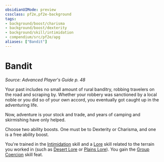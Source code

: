 ```yaml
---
obsidianUIMode: preview
cssclass: pf2e,pf2e-background
tags:
- background/boost/charisma
- background/boost/dexterity
- background/skill/intimidation
- compendium/src/pf2e/apg
aliases: ["Bandit"]
---
```

# Bandit
*Source: Advanced Player's Guide p. 48*  

Your past includes no small amount of rural banditry, robbing travelers on the road and scraping by. Whether your robbery was sanctioned by a local noble or you did so of your own accord, you eventually got caught up in the adventuring life.

Now, adventure is your stock and trade, and years of camping and skirmishing have only helped.

Choose two ability boosts. One must be to Dexterity or Charisma, and one is a free ability boost.

You're trained in the [Intimidation](compendium/skills.md#Intimidation) skill and a [Lore](compendium/skills.md#Lore) skill related to the terrain you worked in (such as [Desert Lore](compendium/skills.md#Lore) or [Plains Lore](compendium/skills.md#Lore)). You gain the [Group Coercion](compendium/feats/group-coercion.md) skill feat.
